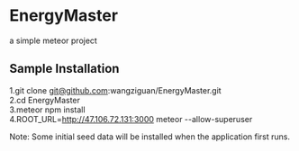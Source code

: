 # EnergyMaster
a simple meteor project

## Sample Installation
1.git clone git@github.com:wangziguan/EnergyMaster.git<br>
2.cd EnergyMaster<br>
3.meteor npm install<br>
4.ROOT_URL=http://47.106.72.131:3000 meteor --allow-superuser<br>

Note: Some initial seed data will be installed when the application first runs. <br>